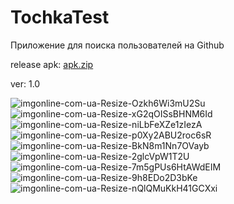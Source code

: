 ﻿# TochkaTest
 
Приложение для поиска пользователей на Github

release apk:  [apk.zip](https://github.com/UV1L/TochkaTest/files/8503745/apk.zip)

ver: 1.0

![imgonline-com-ua-Resize-Ozkh6Wi3mU2Su](https://user-images.githubusercontent.com/50074365/163735636-c4279d30-194b-4d27-a8d9-b0cba4e639e4.jpg)
![imgonline-com-ua-Resize-xG2qOISsBHNM6Id](https://user-images.githubusercontent.com/50074365/163735637-10a04dd7-49ca-4f5c-b0e3-52f45916ee9d.jpg)
![imgonline-com-ua-Resize-niLbFeXZe1zIezA](https://user-images.githubusercontent.com/50074365/163735638-57dd3443-c866-4120-8a7d-790b15c1c41a.jpg)
![imgonline-com-ua-Resize-p0Xy2ABU2roc6sR](https://user-images.githubusercontent.com/50074365/163735639-b789ccaf-6731-4b4a-84eb-3dbef3a380a9.jpg)
![imgonline-com-ua-Resize-BkN8m1Nn7OVayb](https://user-images.githubusercontent.com/50074365/163735640-bcd11dd4-32f3-40fe-86f4-abc54d74f98c.jpg)
![imgonline-com-ua-Resize-2glcVpW1T2U](https://user-images.githubusercontent.com/50074365/163735641-b582c682-041a-4bc0-8c7f-d8b68596eb5b.jpg)
![imgonline-com-ua-Resize-7m5gPUs6HtAWdEIM](https://user-images.githubusercontent.com/50074365/163735642-c7d089cc-7dac-48e1-a6a6-7d3a22028c69.jpg)
![imgonline-com-ua-Resize-9h8EDo2D3bKe](https://user-images.githubusercontent.com/50074365/163735644-db6baf79-9147-4625-8820-5fc6bb1faefa.jpg)
![imgonline-com-ua-Resize-nQlQMuKkH41GCXxi](https://user-images.githubusercontent.com/50074365/163735779-59dd669e-1420-4cbd-8db4-029a0344364a.jpg)
